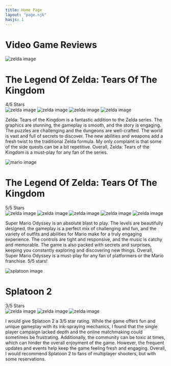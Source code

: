```yaml
---
title: Home Page
layout: "page.njk"
hasjs: 1
---
```


<link rel="preconnect" href="https://fonts.googleapis.com">
<link rel="preconnect" href="https://fonts.gstatic.com" crossorigin>
<link href="https://fonts.googleapis.com/css2?family=Roboto:ital,wght@0,100;0,300;0,400;0,500;0,700;0,900;1,100;1,300;1,400;1,500;1,700;1,900&display=swap" rel="stylesheet">


<h1 class="sub-title">Video Game Reviews</h1>


<!-- Zelda -->
<div class="game-Div">
     <img src="Images/zelda.jpg" alt="zelda image">
     <div class="starsAndText">
     <h1>The Legend Of Zelda: Tears Of The Kingdom</h1>
     <div class="starsText">4/5 Stars</div> 
          <div class="stars">
               <img src="Images/starred.png" alt="zelda image">  
               <img src="Images/starred.png" alt="zelda image">  
               <img src="Images/starred.png" alt="zelda image">  
               <img src="Images/starred.png" alt="zelda image">  
          </div>
          <p>Zelda: Tears of the Kingdom is a fantastic addition to the Zelda series. The graphics are stunning, the gameplay is smooth, and the story is engaging. The puzzles are challenging and the dungeons are well-crafted. The world is vast and full of secrets to discover. The new abilities and weapons add a fresh twist to the traditional Zelda formula. My only complaint is that some of the side quests can be a bit repetitive. Overall, Zelda: Tears of the Kingdom is a must-play for any fan of the series.</p>
     </div>
</div>















<!-- MARIO -->

<div class="game-Div">
     <img src="Images/mario.jpg" alt="mario image">
     <div class="starsAndText">
     <h1>The Legend Of Zelda: Tears Of The Kingdom</h1>
     <div class="starsText">5/5 Stars</div> 
          <div class="stars">
               <img src="Images/starred.png" alt="zelda image">  
               <img src="Images/starred.png" alt="zelda image">  
               <img src="Images/starred.png" alt="zelda image">  
               <img src="Images/starred.png" alt="zelda image">  
               <img src="Images/starred.png" alt="zelda image">      
          </div>
          <p>Super Mario Odyssey is an absolute blast to play. The levels are beautifully designed, the gameplay is a perfect mix of challenging and fun, and the variety of outfits and abilities for Mario make for a truly engaging experience. The controls are tight and responsive, and the music is catchy and memorable. The game is also packed with secrets and surprises, keeping you constantly exploring and discovering new things. Overall, Super Mario Odyssey is a must-play for any fan of platformers or the Mario franchise. 5/5 stars!</p>
     </div>
</div>














<!-- SPLATOON -->


<div class="game-Div">
     <img src="Images/splatoontwo.jpg" alt="splatoon image">
     <div class="starsAndText">
     <h1>Splatoon 2</h1>
     <div class="starsText">3/5 Stars</div> 
          <div class="stars">
               <img src="Images/starred.png" alt="zelda image">  
               <img src="Images/starred.png" alt="zelda image">  
              <img src="Images/starred.png" alt="zelda image">  
          </div>
          <p>I would give Splatoon 2 a 3/5 star rating. While the game offers fun and unique gameplay with its ink-spraying mechanics, I found that the single player campaign lacked depth and the online matchmaking could sometimes be frustrating. Additionally, the community can be toxic at times, which can hinder the overall enjoyment of the game. However, the frequent updates and events help keep the game feeling fresh and engaging. Overall, I would recommend Splatoon 2 to fans of multiplayer shooters, but with some reservations.</p>
     </div>
</div>